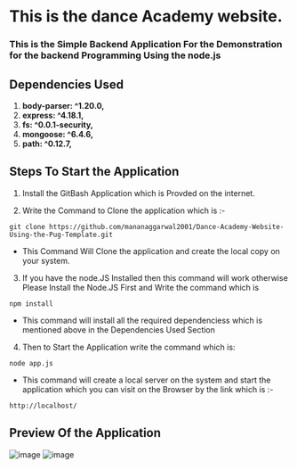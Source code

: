 # This is the dance Academy website.
### This is the Simple Backend Application For the Demonstration for the backend Programming Using the node.js

## Dependencies Used
1. **body-parser: ^1.20.0,**
2. **express: ^4.18.1,**
3. **fs: ^0.0.1-security,**
4. **mongoose: ^6.4.6,**
5. **path: ^0.12.7,**

## Steps To Start the Application

1. Install the GitBash Application which is Provded on the internet.

2. Write the Command to Clone the application which is :-
```
git clone https://github.com/mananaggarwal2001/Dance-Academy-Website-Using-the-Pug-Template.git
```
- This Command Will Clone the application and create the local copy on your system.

3. If you have the node.JS Installed then this command will work otherwise Please Install the Node.JS First and Write the command which is
```
npm install
```
- This command will install all the required dependenciess which is mentioned above in the Dependencies Used Section

4. Then to Start the Application write the command which is:
```
node app.js
```
- This command will create a local server on the system and start  the application which you can visit on the Browser by the link which is :-
```
http://localhost/
```
## Preview Of the Application
![image](https://user-images.githubusercontent.com/75381077/180284013-573e0576-cebe-4bdb-9517-c2f3c8a21593.png)
![image](https://user-images.githubusercontent.com/75381077/180284154-b5a8a846-4dcb-4091-b4fa-c06c0a11abc3.png)


